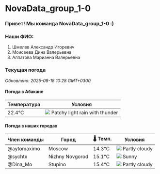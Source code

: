 # NovaData_group_1-0
### Привет! Мы команда NovaData_group_1-0 :)

### Наши ФИО:
1. Шмелев Александр Игоревич
2. Моисеева Дина Валерьевна
3. Алпатова Марианна Валерьевна

### Текущая погода
<!-- WEATHER:START -->
_Обновлено: 2025-08-18 10:28 GMT+0300_

#### Погода в Абакане

| Температура | Условия |
|-------------|----------|
| 22.4°C     | ![](https://cdn.weatherapi.com/weather/64x64/day/386.png) Patchy light rain with thunder |

#### Погода в наших городах

| Член команды  | Город               | 🌡️ Темп.  | Условия          |
|---------------|---------------------|-----------|--------------------|
| @aytomaximo    | Moscow              |   14.3°C | ![](https://cdn.weatherapi.com/weather/64x64/day/116.png) Partly cloudy |
| @sychtx        | Nizhny Novgorod     |   15.1°C | ![](https://cdn.weatherapi.com/weather/64x64/day/113.png) Sunny        |
| @Dina_Mo       | Stupino             |   15.4°C | ![](https://cdn.weatherapi.com/weather/64x64/day/116.png) Partly cloudy |

<!-- WEATHER:END -->
